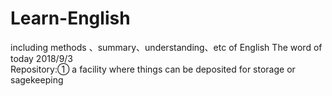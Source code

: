 # Learn-English
including methods 、summary、understanding、etc of English
The word of today 2018/9/3  
Repository:① a facility where things  can be deposited for storage or sagekeeping
